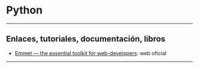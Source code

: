 # Python

---

## Enlaces, tutoriales, documentación, libros

* [Emmet — the essential toolkit for web-developers](https://emmet.io/): web oficial

---

